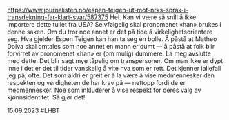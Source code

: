 https://www.journalisten.no/espen-teigen-ut-mot-nrks-sprak-i-transdekning-far-klart-svar/587375
Hei. Kan vi være så snill å ikke importere dette tullet fra USA? Selvfølgelig skal pronomenet «han» brukes i denne saken. Om du tror noe annet er det på tide å virkelighetsorientere seg.
Hva gjelder Espen Teigen kan han ta seg en bolle. Å påstå at Matheo Dolva skal omtales som noe annet en mann er dumt — å påstå at folk blir forvirret av pronomenet «han» er (om mulig) dummere.
La meg avslutte med dette: Det blir sagt mye tåpelig om transpersoner. Om man ikke er dypt inne i det er det til tider vanskelig å vite hva som er rett. Det kjenner iallefall jeg på, ofte. Det som aldri er greit er å la være å vise medmennesker den respekten og verdigheten de har krav på — nettopp fordi de er medmennesker. Noe som inkluderer å vise respekt for deres valg av kjønnsidentitet. Så gjør det!

15.09.2023
#LHBT